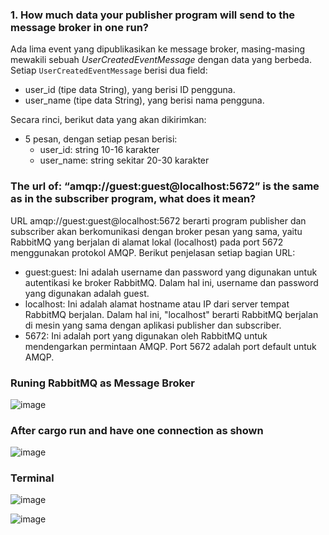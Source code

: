 ### 1. How much data your publisher program will send to the message broker in one run?
Ada lima event yang dipublikasikan ke message broker, masing-masing mewakili sebuah *UserCreatedEventMessage* dengan data yang berbeda. Setiap `UserCreatedEventMessage` berisi dua field:
- user_id (tipe data String), yang berisi ID pengguna.
- user_name (tipe data String), yang berisi nama pengguna.

Secara rinci, berikut data yang akan dikirimkan:
- 5 pesan, dengan setiap pesan berisi:
    - user_id: string 10-16 karakter
    - user_name: string sekitar 20-30 karakter


 ### The url of: “amqp://guest:guest@localhost:5672” is the same as in the subscriber program, what does it mean?
URL amqp://guest:guest@localhost:5672 berarti program publisher dan subscriber akan berkomunikasi dengan broker pesan yang sama, yaitu RabbitMQ yang berjalan di alamat lokal (localhost) pada port 5672 menggunakan protokol AMQP. Berikut penjelasan setiap bagian URL:
- guest:guest: Ini adalah username dan password yang digunakan untuk autentikasi ke broker RabbitMQ. Dalam hal ini, username dan password yang digunakan adalah guest.
- localhost: Ini adalah alamat hostname atau IP dari server tempat RabbitMQ berjalan. Dalam hal ini, "localhost" berarti RabbitMQ berjalan di mesin yang sama dengan aplikasi publisher dan subscriber.
- 5672: Ini adalah port yang digunakan oleh RabbitMQ untuk mendengarkan permintaan AMQP. Port 5672 adalah port default untuk AMQP.

### Runing RabbitMQ as Message Broker
![image](https://github.com/user-attachments/assets/090f2ef1-102c-461b-9e31-ef97ddebce7e)


### After cargo run and have one connection as shown
![image](https://github.com/user-attachments/assets/e8d4c80d-9798-4abc-83a9-850adcc6f719)

### Terminal

![image](https://github.com/user-attachments/assets/5512c898-18ec-4ede-83c9-7422da89e8c6)

![image](https://github.com/user-attachments/assets/95216288-71fa-4b01-b698-5ad9fce48cf1)




